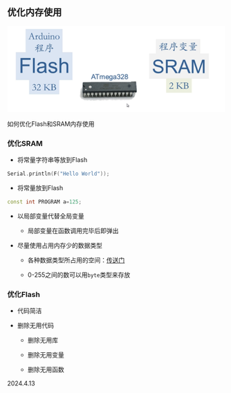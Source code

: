 ## 优化内存使用

![](./../assets/65.png)

如何优化Flash和SRAM内存使用

### 优化SRAM

* 将常量字符串等放到Flash

```c++
Serial.println(F("Hello World"));
```

* 将常量放到Flash

```c++
const int PROGRAM a=125;
```

* 以局部变量代替全局变量

    * 局部变量在函数调用完毕后即弹出

* 尽量使用占用内存少的数据类型

    * 各种数据类型所占用的空间：[传送门](http://www.taichi-maker.com/homepage/reference-index/arduino-code-reference/data-types/)

    * 0-255之间的数可以用```byte```类型来存放

### 优化Flash

* 代码简洁

* 删除无用代码

    * 删除无用库

    * 删除无用变量

    * 删除无用函数

2024.4.13